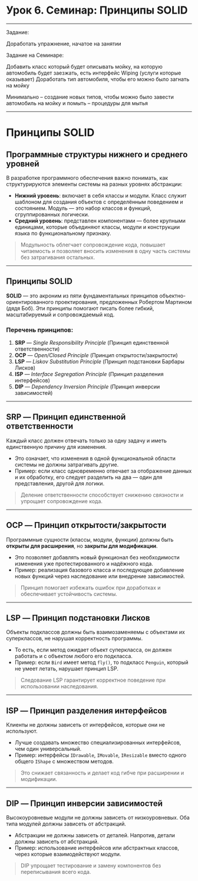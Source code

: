 # Урок 6. Семинар: Принципы SOLID

_____________________________________________________________________________________________________

Задание:

Доработать упражнение, начатое на занятии

Задание на Семинаре:

Добавить класс который будет описывать мойку, на которую автомобиль будет заезжать, есть интерфейс Wiping (услуги которые оказывает)
Доработать тип автомобиля, чтобы его можно было загнать на мойку

Минимально – создание новых типов, чтобы можно было завести автомобиль на мойку и помыть – процедуры для мытья
_____________________________________________________________________________________________________

# Принципы SOLID

## Программные структуры нижнего и среднего уровней

В разработке программного обеспечения важно понимать, как структурируются элементы системы на разных уровнях абстракции:

- **Нижний уровень**: включает в себя классы и модули. Класс служит шаблоном для создания объектов с определённым поведением и состоянием. Модуль — это набор классов и функций, сгруппированных логически.
- **Средний уровень**: представлен компонентами — более крупными единицами, которые объединяют классы, модули и конструкции языка по функциональному признаку.

> Модульность облегчает сопровождение кода, повышает читаемость и позволяет вносить изменения в одну часть системы без затрагивания остальных.

---

## Принципы SOLID

**SOLID** — это акроним из пяти фундаментальных принципов объектно-ориентированного проектирования, предложенных Робертом Мартином (дядя Боб). Эти принципы помогают писать более гибкий, масштабируемый и сопровождаемый код.

### Перечень принципов:

1. **SRP** — *Single Responsibility Principle* (Принцип единственной ответственности)
2. **OCP** — *Open/Closed Principle* (Принцип открытости/закрытости)
3. **LSP** — *Liskov Substitution Principle* (Принцип подстановки Барбары Лисков)
4. **ISP** — *Interface Segregation Principle* (Принцип разделения интерфейсов)
5. **DIP** — *Dependency Inversion Principle* (Принцип инверсии зависимостей)

---

## SRP — Принцип единственной ответственности

Каждый класс должен отвечать только за одну задачу и иметь единственную причину для изменения.

- Это означает, что изменения в одной функциональной области системы не должны затрагивать другие.
- Пример: если класс одновременно отвечает за отображение данных и их обработку, его следует разделить на два — один для представления, другой для логики.

> Деление ответственности способствует снижению связности и упрощает сопровождение кода.

---

## OCP — Принцип открытости/закрытости

Программные сущности (классы, модули, функции) должны быть **открыты для расширения**, но **закрыты для модификации**.

- Это позволяет добавлять новый функционал без необходимости изменения уже протестированного и надёжного кода.
- Пример: реализация базового класса и последующее добавление новых функций через наследование или внедрение зависимостей.

> Принцип помогает избежать ошибок при доработках и обеспечивает устойчивость системы.

---

## LSP — Принцип подстановки Лисков

Объекты подклассов должны быть взаимозаменяемы с объектами их суперклассов, не нарушая корректность программы.

- То есть, если метод ожидает объект суперкласса, он должен работать и с объектом любого его подкласса.
- Пример: если `Bird` имеет метод `fly()`, то подкласс `Penguin`, который не умеет летать, нарушает принцип LSP.

> Следование LSP гарантирует корректное поведение при использовании наследования.

---

## ISP — Принцип разделения интерфейсов

Клиенты не должны зависеть от интерфейсов, которые они не используют.

- Лучше создавать множество специализированных интерфейсов, чем один универсальный.
- Пример: интерфейсы `IDrawable`, `IMovable`, `IResizable` вместо одного общего `IShape` с множеством методов.

> Это снижает связанность и делает код гибче при расширении и модификации.

---

## DIP — Принцип инверсии зависимостей

Высокоуровневые модули не должны зависеть от низкоуровневых. Оба типа модулей должны зависеть от абстракций.

- Абстракции не должны зависеть от деталей. Напротив, детали должны зависеть от абстракций.
- Пример: использование интерфейсов или абстрактных классов, через которые взаимодействуют модули.

> DIP упрощает тестирование и замену компонентов без переписывания всего кода.
